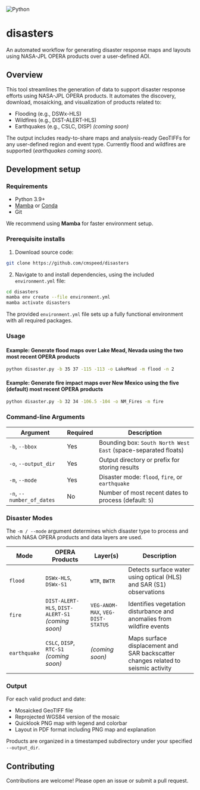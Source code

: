 ![Python](https://img.shields.io/badge/python-3.9%2B-blue)

# disasters

An automated workflow for generating disaster response maps and layouts using NASA-JPL OPERA products over a user-defined AOI.

## Overview

This tool streamlines the generation of data to support disaster response efforts using NASA-JPL OPERA products. It automates the discovery, download, mosaicking, and visualization of products related to:

- Flooding (e.g., DSWx-HLS)
- Wildfires (e.g., DIST-ALERT-HLS)
- Earthquakes (e.g., CSLC, DISP) *(coming soon)*

The output includes ready-to-share maps and analysis-ready GeoTIFFs for any user-defined region and event type. Currently flood and wildfires are supported (*earthquakes coming soon*).

## Development setup

### Requirements

- Python 3.9+
- [Mamba](https://mamba.readthedocs.io/en/latest/installation.html) or [Conda](https://docs.conda.io/en/latest/miniconda.html)
- Git

We recommend using **Mamba** for faster environment setup.

### Prerequisite installs
1. Download source code:
```bash
git clone https://github.com/cmspeed/disasters
```

2. Navigate to and install dependencies, using the included `environment.yml` file:

```bash
cd disasters
mamba env create --file environment.yml
mamba activate disasters
```
The provided `environment.yml` file sets up a fully functional environment with all required packages.

### Usage

#### Example: Generate flood maps over Lake Mead, Nevada using the two most recent OPERA products
```bash
python disaster.py -b 35 37 -115 -113 -o LakeMead -m flood -n 2
```
#### Example: Generate fire impact maps over New Mexico using the five (default) most recent OPERA products
```bash
python disaster.py -b 32 34 -106.5 -104 -o NM_Fires -m fire
```
### Command-line Arguments

| Argument             | Required | Description                                                                                   |
|----------------------|----------|-----------------------------------------------------------------------------------------------|
| `-b`, `--bbox`        | Yes      | Bounding box: `South North West East` (space-separated floats)                              |
| `-o`, `--output_dir`  | Yes      | Output directory or prefix for storing results                                               |
| `-m`, `--mode`        | Yes      | Disaster mode: `flood`, `fire`, or `earthquake`                                              |
| `-n`, `--number_of_dates` | No  | Number of most recent dates to process (default: `5`)                                        |

### Disaster Modes

The `-m / --mode` argument determines which disaster type to process and which NASA OPERA products and data layers are used.

| Mode         | OPERA Products                     | Layer(s)                              | Description                                                                 |
|--------------|------------------------------------|----------------------------------------|-----------------------------------------------------------------------------|
| `flood`      | `DSWx-HLS`, `DSWx-S1` | `WTR`, `BWTR` | Detects surface water using optical (HLS) and SAR (S1) observations         |
| `fire`       | `DIST-ALERT-HLS`, `DIST-ALERT-S1` *(coming soon)* | `VEG-ANOM-MAX`, `VEG-DIST-STATUS` | Identifies vegetation disturbance and anomalies from wildfire events        |
| `earthquake` | `CSLC`, `DISP`, `RTC-S1` *(coming soon)* | *(coming soon)* | Maps surface displacement and SAR backscatter changes related to seismic activity |

### Output
For each valid product and date:
- Mosaicked GeoTIFF file
- Reprojected WGS84 version of the mosaic
- Quicklook PNG map with legend and colorbar
- Layout in PDF format including PNG map and explanation

Products are organized in a timestamped subdirectory under your specified `--output_dir`.

## Contributing

Contributions are welcome! Please open an issue or submit a pull request.
